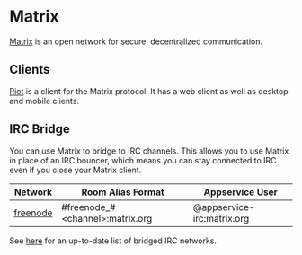 # Matrix

[Matrix](matrix.org) is an open network for secure, decentralized communication.

## Clients

[Riot](https://about.riot.im/) is a client for the Matrix protocol. It has a web client as well as desktop and mobile clients.

## IRC Bridge

You can use Matrix to bridge to IRC channels. This allows you to use Matrix in place of an IRC bouncer, which means you can stay connected to IRC even if you close your Matrix client.

| Network | Room Alias Format | Appservice User |
| ------- | ----------------- | --------------- |
| [freenode](https://freenode.net/) | #freenode_#&lt;channel&gt;:matrix.org | @appservice-irc:matrix.org |

See [here](https://github.com/matrix-org/matrix-appservice-irc/wiki/Bridged-IRC-networks) for an up-to-date list of bridged IRC networks.
